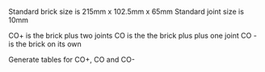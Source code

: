 Standard brick size is 215mm x 102.5mm x 65mm
Standard joint size is 10mm

CO+ is the brick plus two joints 
CO is the the brick plus plus one joint
CO - is the brick on its own

Generate tables for CO+, CO and CO-

